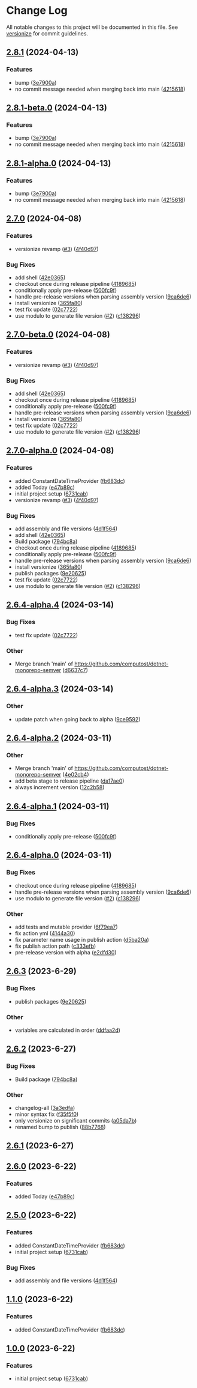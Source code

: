 # Change Log

All notable changes to this project will be documented in this file. See [versionize](https://github.com/versionize/versionize) for commit guidelines.

<a name="2.8.1"></a>
## [2.8.1](https://www.github.com/computost/dotnet-monorepo-semver/releases/tag/v2.8.1) (2024-04-13)

### Features

* bump ([3e7900a](https://www.github.com/computost/dotnet-monorepo-semver/commit/3e7900aa2e0db7fe78c58d30f401959c8df035e6))
* no commit message needed when merging back into main ([4215618](https://www.github.com/computost/dotnet-monorepo-semver/commit/42156185f2a428b90c7cc98a8ea6fe6cbec9f2e2))

<a name="2.8.1-beta.0"></a>
## [2.8.1-beta.0](https://www.github.com/computost/dotnet-monorepo-semver/releases/tag/v2.8.1-beta.0) (2024-04-13)

### Features

* bump ([3e7900a](https://www.github.com/computost/dotnet-monorepo-semver/commit/3e7900aa2e0db7fe78c58d30f401959c8df035e6))
* no commit message needed when merging back into main ([4215618](https://www.github.com/computost/dotnet-monorepo-semver/commit/42156185f2a428b90c7cc98a8ea6fe6cbec9f2e2))

<a name="2.8.1-alpha.0"></a>
## [2.8.1-alpha.0](https://www.github.com/computost/dotnet-monorepo-semver/releases/tag/v2.8.1-alpha.0) (2024-04-13)

### Features

* bump ([3e7900a](https://www.github.com/computost/dotnet-monorepo-semver/commit/3e7900aa2e0db7fe78c58d30f401959c8df035e6))
* no commit message needed when merging back into main ([4215618](https://www.github.com/computost/dotnet-monorepo-semver/commit/42156185f2a428b90c7cc98a8ea6fe6cbec9f2e2))

<a name="2.7.0"></a>
## [2.7.0](https://www.github.com/computost/dotnet-monorepo-semver/releases/tag/v2.7.0) (2024-04-08)

### Features

* versionize revamp ([#3](https://www.github.com/computost/dotnet-monorepo-semver/issues/3)) ([4f40d97](https://www.github.com/computost/dotnet-monorepo-semver/commit/4f40d97751f01dbde59450e6e8394ab4965707aa))

### Bug Fixes

* add shell ([42e0365](https://www.github.com/computost/dotnet-monorepo-semver/commit/42e0365dedb63f86d499e865a2f9b828793176cd))
* checkout once during release pipeline ([4189685](https://www.github.com/computost/dotnet-monorepo-semver/commit/4189685f556475749b0e7cedbf40f0c711e2f92c))
* conditionally apply pre-release ([500fc9f](https://www.github.com/computost/dotnet-monorepo-semver/commit/500fc9f4eb0c83330cae010710530980e5c69cd0))
* handle pre-release versions when parsing assembly version ([9ca6de6](https://www.github.com/computost/dotnet-monorepo-semver/commit/9ca6de625b010fd68c8bd7fc1543bc188e038316))
* install versionize ([365fa80](https://www.github.com/computost/dotnet-monorepo-semver/commit/365fa80120d8142eed87507882ac1fec660cac52))
* test fix update ([02c7722](https://www.github.com/computost/dotnet-monorepo-semver/commit/02c7722dc0f719876b872875011de4defb1945b9))
* use modulo to generate file version ([#2](https://www.github.com/computost/dotnet-monorepo-semver/issues/2)) ([c138296](https://www.github.com/computost/dotnet-monorepo-semver/commit/c138296469b5865ffc6bb8c8b8c5779ca7e26664))

<a name="2.7.0-beta.0"></a>
## [2.7.0-beta.0](https://www.github.com/computost/dotnet-monorepo-semver/releases/tag/v2.7.0-beta.0) (2024-04-08)

### Features

* versionize revamp ([#3](https://www.github.com/computost/dotnet-monorepo-semver/issues/3)) ([4f40d97](https://www.github.com/computost/dotnet-monorepo-semver/commit/4f40d97751f01dbde59450e6e8394ab4965707aa))

### Bug Fixes

* add shell ([42e0365](https://www.github.com/computost/dotnet-monorepo-semver/commit/42e0365dedb63f86d499e865a2f9b828793176cd))
* checkout once during release pipeline ([4189685](https://www.github.com/computost/dotnet-monorepo-semver/commit/4189685f556475749b0e7cedbf40f0c711e2f92c))
* conditionally apply pre-release ([500fc9f](https://www.github.com/computost/dotnet-monorepo-semver/commit/500fc9f4eb0c83330cae010710530980e5c69cd0))
* handle pre-release versions when parsing assembly version ([9ca6de6](https://www.github.com/computost/dotnet-monorepo-semver/commit/9ca6de625b010fd68c8bd7fc1543bc188e038316))
* install versionize ([365fa80](https://www.github.com/computost/dotnet-monorepo-semver/commit/365fa80120d8142eed87507882ac1fec660cac52))
* test fix update ([02c7722](https://www.github.com/computost/dotnet-monorepo-semver/commit/02c7722dc0f719876b872875011de4defb1945b9))
* use modulo to generate file version ([#2](https://www.github.com/computost/dotnet-monorepo-semver/issues/2)) ([c138296](https://www.github.com/computost/dotnet-monorepo-semver/commit/c138296469b5865ffc6bb8c8b8c5779ca7e26664))

<a name="2.7.0-alpha.0"></a>
## [2.7.0-alpha.0](https://www.github.com/computost/dotnet-monorepo-semver/releases/tag/v2.7.0-alpha.0) (2024-04-08)

### Features

* added ConstantDateTimeProvider ([fb683dc](https://www.github.com/computost/dotnet-monorepo-semver/commit/fb683dc540cae6de5101cdfbbc5eac9f832c3105))
* added Today ([e47b89c](https://www.github.com/computost/dotnet-monorepo-semver/commit/e47b89c8d6257a2968584a2a5327ba31a4ab774f))
* initial project setup ([6731cab](https://www.github.com/computost/dotnet-monorepo-semver/commit/6731cab52ac283b894cb13bcfddbb5a3e42f6da2))
* versionize revamp ([#3](https://www.github.com/computost/dotnet-monorepo-semver/issues/3)) ([4f40d97](https://www.github.com/computost/dotnet-monorepo-semver/commit/4f40d97751f01dbde59450e6e8394ab4965707aa))

### Bug Fixes

* add assembly and file versions ([4d1f564](https://www.github.com/computost/dotnet-monorepo-semver/commit/4d1f564dad06be83d574714ddb19354e12ce972d))
* add shell ([42e0365](https://www.github.com/computost/dotnet-monorepo-semver/commit/42e0365dedb63f86d499e865a2f9b828793176cd))
* Build package ([794bc8a](https://www.github.com/computost/dotnet-monorepo-semver/commit/794bc8ac5de1e6cbe25f2a0b2a7fd491d88d7f7a))
* checkout once during release pipeline ([4189685](https://www.github.com/computost/dotnet-monorepo-semver/commit/4189685f556475749b0e7cedbf40f0c711e2f92c))
* conditionally apply pre-release ([500fc9f](https://www.github.com/computost/dotnet-monorepo-semver/commit/500fc9f4eb0c83330cae010710530980e5c69cd0))
* handle pre-release versions when parsing assembly version ([9ca6de6](https://www.github.com/computost/dotnet-monorepo-semver/commit/9ca6de625b010fd68c8bd7fc1543bc188e038316))
* install versionize ([365fa80](https://www.github.com/computost/dotnet-monorepo-semver/commit/365fa80120d8142eed87507882ac1fec660cac52))
* publish packages ([9e20625](https://www.github.com/computost/dotnet-monorepo-semver/commit/9e20625d4b5e22bf8cd4454f3af62bc465c012d6))
* test fix update ([02c7722](https://www.github.com/computost/dotnet-monorepo-semver/commit/02c7722dc0f719876b872875011de4defb1945b9))
* use modulo to generate file version ([#2](https://www.github.com/computost/dotnet-monorepo-semver/issues/2)) ([c138296](https://www.github.com/computost/dotnet-monorepo-semver/commit/c138296469b5865ffc6bb8c8b8c5779ca7e26664))

<a name="2.6.4-alpha.4"></a>
## [2.6.4-alpha.4](https://www.github.com/computost/dotnet-monorepo-semver/releases/tag/v2.6.4-alpha.4) (2024-03-14)

### Bug Fixes

* test fix update ([02c7722](https://www.github.com/computost/dotnet-monorepo-semver/commit/02c7722dc0f719876b872875011de4defb1945b9))

### Other

* Merge branch 'main' of https://github.com/computost/dotnet-monorepo-semver ([d6637c7](https://www.github.com/computost/dotnet-monorepo-semver/commit/d6637c77a05c554ffb61b61f32db29117c589630))

<a name="2.6.4-alpha.3"></a>
## [2.6.4-alpha.3](https://www.github.com/computost/dotnet-monorepo-semver/releases/tag/v2.6.4-alpha.3) (2024-03-14)

### Other

* update patch when going back to alpha ([9ce9592](https://www.github.com/computost/dotnet-monorepo-semver/commit/9ce9592ae34f0b60891c1b32d7650102d8598f35))

<a name="2.6.4-alpha.2"></a>
## [2.6.4-alpha.2](https://www.github.com/computost/dotnet-monorepo-semver/releases/tag/v2.6.4-alpha.2) (2024-03-11)

### Other

* Merge branch 'main' of https://github.com/computost/dotnet-monorepo-semver ([4e02cb4](https://www.github.com/computost/dotnet-monorepo-semver/commit/4e02cb4f04f6de0af8d90e6dc85dae0a02ccaf8c))
* add beta stage to release pipeline ([da17ae0](https://www.github.com/computost/dotnet-monorepo-semver/commit/da17ae06e4657e738f27252960949dacfb0a1948))
* always increment version ([12c2b58](https://www.github.com/computost/dotnet-monorepo-semver/commit/12c2b5846ce3c5bece778b6e9db0a59f5264359f))

<a name="2.6.4-alpha.1"></a>
## [2.6.4-alpha.1](https://www.github.com/computost/dotnet-monorepo-semver/releases/tag/v2.6.4-alpha.1) (2024-03-11)

### Bug Fixes

* conditionally apply pre-release ([500fc9f](https://www.github.com/computost/dotnet-monorepo-semver/commit/500fc9f4eb0c83330cae010710530980e5c69cd0))

<a name="2.6.4-alpha.0"></a>
## [2.6.4-alpha.0](https://www.github.com/computost/dotnet-monorepo-semver/releases/tag/v2.6.4-alpha.0) (2024-03-11)

### Bug Fixes

* checkout once during release pipeline ([4189685](https://www.github.com/computost/dotnet-monorepo-semver/commit/4189685f556475749b0e7cedbf40f0c711e2f92c))
* handle pre-release versions when parsing assembly version ([9ca6de6](https://www.github.com/computost/dotnet-monorepo-semver/commit/9ca6de625b010fd68c8bd7fc1543bc188e038316))
* use modulo to generate file version ([#2](https://www.github.com/computost/dotnet-monorepo-semver/issues/2)) ([c138296](https://www.github.com/computost/dotnet-monorepo-semver/commit/c138296469b5865ffc6bb8c8b8c5779ca7e26664))

### Other

* add tests and mutable provider ([6f79ea7](https://www.github.com/computost/dotnet-monorepo-semver/commit/6f79ea7e921c1763a33ce3031a9291f91f82ba1f))
* fix action yml ([4144a30](https://www.github.com/computost/dotnet-monorepo-semver/commit/4144a30768792f672b3d817fdc759afb720ece08))
* fix parameter name usage in publish action ([d5ba20a](https://www.github.com/computost/dotnet-monorepo-semver/commit/d5ba20a590af64e6112dc7db070edc371dfcbb5d))
* fix publish action path ([c333efb](https://www.github.com/computost/dotnet-monorepo-semver/commit/c333efbaa71601c8e3a8443381987c67f35a2741))
* pre-release version with alpha ([e2dfd30](https://www.github.com/computost/dotnet-monorepo-semver/commit/e2dfd3039aab2229941bb63b44271f00cef34e39))

<a name="2.6.3"></a>
## [2.6.3](https://www.github.com/computost/dotnet-monorepo-semver/releases/tag/v2.6.3) (2023-6-29)

### Bug Fixes

* publish packages ([9e20625](https://www.github.com/computost/dotnet-monorepo-semver/commit/9e20625d4b5e22bf8cd4454f3af62bc465c012d6))

### Other

* variables are calculated in order ([ddfaa2d](https://www.github.com/computost/dotnet-monorepo-semver/commit/ddfaa2df5f0dd2b8fcce3567a0767ec706f0d39a))

<a name="2.6.2"></a>
## [2.6.2](https://www.github.com/computost/dotnet-monorepo-semver/releases/tag/v2.6.2) (2023-6-27)

### Bug Fixes

* Build package ([794bc8a](https://www.github.com/computost/dotnet-monorepo-semver/commit/794bc8ac5de1e6cbe25f2a0b2a7fd491d88d7f7a))

### Other

* changelog-all ([3a3edfa](https://www.github.com/computost/dotnet-monorepo-semver/commit/3a3edfa41a582f53873a6a0a61ffc14e20000b34))
* minor syntax fix ([f35f5f0](https://www.github.com/computost/dotnet-monorepo-semver/commit/f35f5f04006fc34f641e21608848d9daeba3c993))
* only versionize on significant commits ([a05da7b](https://www.github.com/computost/dotnet-monorepo-semver/commit/a05da7b37e4798370ba9e71cb114f4437a75265e))
* renamed bump to publish ([88b7768](https://www.github.com/computost/dotnet-monorepo-semver/commit/88b776874dd349689d2bfbc500a13c04b1225b54))

<a name="2.6.1"></a>
## [2.6.1](https://www.github.com/computost/dotnet-monorepo-semver/releases/tag/v2.6.1) (2023-6-27)

<a name="2.6.0"></a>
## [2.6.0](https://www.github.com/computost/dotnet-monorepo-semver/releases/tag/v2.6.0) (2023-6-22)

### Features

* added Today ([e47b89c](https://www.github.com/computost/dotnet-monorepo-semver/commit/e47b89c8d6257a2968584a2a5327ba31a4ab774f))

<a name="2.5.0"></a>
## [2.5.0](https://www.github.com/computost/dotnet-monorepo-semver/releases/tag/v2.5.0) (2023-6-22)

### Features

* added ConstantDateTimeProvider ([fb683dc](https://www.github.com/computost/dotnet-monorepo-semver/commit/fb683dc540cae6de5101cdfbbc5eac9f832c3105))
* initial project setup ([6731cab](https://www.github.com/computost/dotnet-monorepo-semver/commit/6731cab52ac283b894cb13bcfddbb5a3e42f6da2))

### Bug Fixes

* add assembly and file versions ([4d1f564](https://www.github.com/computost/dotnet-monorepo-semver/commit/4d1f564dad06be83d574714ddb19354e12ce972d))

<a name="1.1.0"></a>
## [1.1.0](https://www.github.com/computost/dotnet-monorepo-semver/releases/tag/v1.1.0) (2023-6-22)

### Features

* added ConstantDateTimeProvider ([fb683dc](https://www.github.com/computost/dotnet-monorepo-semver/commit/fb683dc540cae6de5101cdfbbc5eac9f832c3105))

<a name="1.0.0"></a>
## [1.0.0](https://www.github.com/computost/dotnet-monorepo-semver/releases/tag/v1.0.0) (2023-6-22)

### Features

* initial project setup ([6731cab](https://www.github.com/computost/dotnet-monorepo-semver/commit/6731cab52ac283b894cb13bcfddbb5a3e42f6da2))

